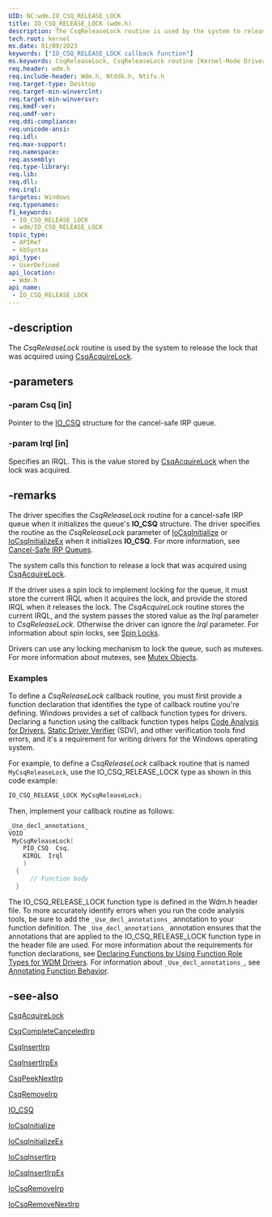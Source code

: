 ```yaml
---
UID: NC:wdm.IO_CSQ_RELEASE_LOCK
title: IO_CSQ_RELEASE_LOCK (wdm.h)
description: The CsqReleaseLock routine is used by the system to release the lock that was acquired using CsqAcquireLock.
tech.root: kernel
ms.date: 01/09/2023
keywords: ["IO_CSQ_RELEASE_LOCK callback function"]
ms.keywords: CsqReleaseLock, CsqReleaseLock routine [Kernel-Mode Driver Architecture], DrvrRtns_054ce175-3354-4b0e-9578-19bab44d39ca.xml, IO_CSQ_RELEASE_LOCK, kernel.csqreleaselock, wdm/CsqReleaseLock
req.header: wdm.h
req.include-header: Wdm.h, Ntddk.h, Ntifs.h
req.target-type: Desktop
req.target-min-winverclnt: 
req.target-min-winversvr: 
req.kmdf-ver: 
req.umdf-ver: 
req.ddi-compliance: 
req.unicode-ansi: 
req.idl: 
req.max-support: 
req.namespace: 
req.assembly: 
req.type-library: 
req.lib: 
req.dll: 
req.irql: 
targetos: Windows
req.typenames: 
f1_keywords:
 - IO_CSQ_RELEASE_LOCK
 - wdm/IO_CSQ_RELEASE_LOCK
topic_type:
 - APIRef
 - kbSyntax
api_type:
 - UserDefined
api_location:
 - Wdm.h
api_name:
 - IO_CSQ_RELEASE_LOCK
---
```


## -description

The *CsqReleaseLock* routine is used by the system to release the lock that was acquired using [CsqAcquireLock](/windows-hardware/drivers/ddi/wdm/nc-wdm-io_csq_acquire_lock).

## -parameters

### -param Csq [in]

Pointer to the [IO_CSQ](/windows-hardware/drivers/kernel/eprocess) structure for the cancel-safe IRP queue.

### -param Irql [in]

Specifies an IRQL. This is the value stored by [CsqAcquireLock](/windows-hardware/drivers/ddi/wdm/nc-wdm-io_csq_acquire_lock) when the lock was acquired.

## -remarks

The driver specifies the *CsqReleaseLock* routine for a cancel-safe IRP queue when it initializes the queue's **IO_CSQ** structure. The driver specifies the routine as the *CsqReleaseLock* parameter of [IoCsqInitialize](/windows-hardware/drivers/ddi/wdm/nf-wdm-iocsqinitialize) or [IoCsqInitializeEx](/windows-hardware/drivers/ddi/wdm/nf-wdm-iocsqinitializeex) when it initializes **IO_CSQ**. For more information, see [Cancel-Safe IRP Queues](/windows-hardware/drivers/kernel/cancel-safe-irp-queues).

The system calls this function to release a lock that was acquired using [CsqAcquireLock](/windows-hardware/drivers/ddi/wdm/nc-wdm-io_csq_acquire_lock).

If the driver uses a spin lock to implement locking for the queue, it must store the current IRQL when it acquires the lock, and provide the stored IRQL when it releases the lock. The *CsqAcquireLock* routine stores the current IRQL, and the system passes the stored value as the *Irql* parameter to *CsqReleaseLock*. Otherwise the driver can ignore the *Irql* parameter. For information about spin locks, see [Spin Locks](/windows-hardware/drivers/kernel/spin-locks).

Drivers can use any locking mechanism to lock the queue, such as mutexes. For more information about mutexes, see [Mutex Objects](/windows-hardware/drivers/kernel/mutex-objects).

### Examples

To define a *CsqReleaseLock* callback routine, you must first provide a function declaration that identifies the type of callback routine you're defining. Windows provides a set of callback function types for drivers. Declaring a function using the callback function types helps [Code Analysis for Drivers](/windows-hardware/drivers/devtest/code-analysis-for-drivers), [Static Driver Verifier](/windows-hardware/drivers/devtest/static-driver-verifier) (SDV), and other verification tools find errors, and it's a requirement for writing drivers for the Windows operating system.

For example, to define a *CsqReleaseLock* callback routine that is named `MyCsqReleaseLock`, use the IO_CSQ_RELEASE_LOCK type as shown in this code example:

```cpp
IO_CSQ_RELEASE_LOCK MyCsqReleaseLock;
```

Then, implement your callback routine as follows:

```cpp
_Use_decl_annotations_
VOID 
 MyCsqReleaseLock(
    PIO_CSQ  Csq,
    KIRQL  Irql
    )
  {
      // Function body
  }
```

The IO_CSQ_RELEASE_LOCK function type is defined in the Wdm.h header file. To more accurately identify errors when you run the code analysis tools, be sure to add the `_Use_decl_annotations_` annotation to your function definition. The `_Use_decl_annotations_` annotation ensures that the annotations that are applied to the IO_CSQ_RELEASE_LOCK function type in the header file are used. For more information about the requirements for function declarations, see [Declaring Functions by Using Function Role Types for WDM Drivers](/windows-hardware/drivers/devtest/declaring-functions-using-function-role-types-for-wdm-drivers). For information about `_Use_decl_annotations_`, see [Annotating Function Behavior](/visualstudio/code-quality/annotating-function-behavior).

## -see-also

[CsqAcquireLock](/windows-hardware/drivers/ddi/wdm/nc-wdm-io_csq_acquire_lock)

[CsqCompleteCanceledIrp](/windows-hardware/drivers/ddi/wdm/nc-wdm-io_csq_complete_canceled_irp)

[CsqInsertIrp](/windows-hardware/drivers/ddi/wdm/nc-wdm-io_csq_insert_irp)

[CsqInsertIrpEx](/windows-hardware/drivers/ddi/wdm/nc-wdm-io_csq_insert_irp_ex)

[CsqPeekNextIrp](/windows-hardware/drivers/ddi/wdm/nc-wdm-io_csq_peek_next_irp)

[CsqRemoveIrp](/windows-hardware/drivers/ddi/wdm/nc-wdm-io_csq_remove_irp)

[IO_CSQ](/windows-hardware/drivers/kernel/eprocess)

[IoCsqInitialize](/windows-hardware/drivers/ddi/wdm/nf-wdm-iocsqinitialize)

[IoCsqInitializeEx](/windows-hardware/drivers/ddi/wdm/nf-wdm-iocsqinitializeex)

[IoCsqInsertIrp](/windows-hardware/drivers/ddi/wdm/nf-wdm-iocsqinsertirp)

[IoCsqInsertIrpEx](/windows-hardware/drivers/ddi/wdm/nf-wdm-iocsqinsertirpex)

[IoCsqRemoveIrp](/windows-hardware/drivers/ddi/wdm/nf-wdm-iocsqremoveirp)

[IoCsqRemoveNextIrp](/windows-hardware/drivers/ddi/wdm/nf-wdm-iocsqremovenextirp)

